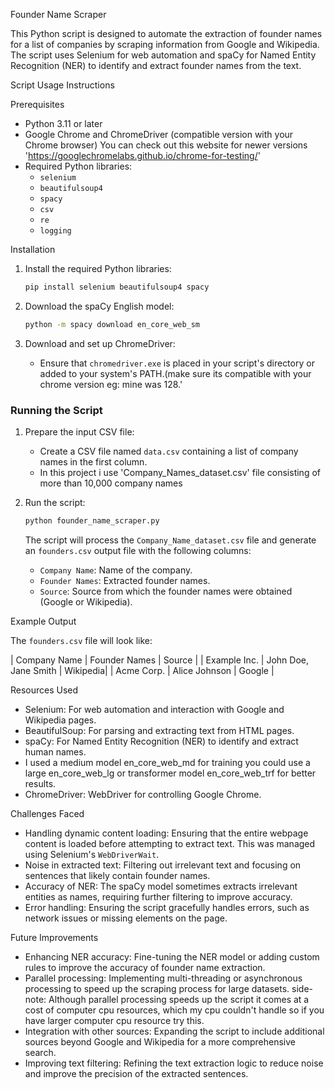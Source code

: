 Founder Name Scraper

This Python script is designed to automate the extraction of founder names for a list of companies by scraping information from Google and Wikipedia. The script uses Selenium for web automation and spaCy for Named Entity Recognition (NER) to identify and extract founder names from the text.

Script Usage Instructions

Prerequisites

- Python 3.11 or later
- Google Chrome and ChromeDriver (compatible version with your Chrome browser)
  You can check out this website for newer versions 'https://googlechromelabs.github.io/chrome-for-testing/'
- Required Python libraries:
  - `selenium`
  - `beautifulsoup4`
  - `spacy`
  - `csv`
  - `re`
  - `logging`

Installation

1. Install the required Python libraries:
   ```bash
   pip install selenium beautifulsoup4 spacy
   ```

2. Download the spaCy English model:
   ```bash
   python -m spacy download en_core_web_sm
   ```

3. Download and set up ChromeDriver:
   - Ensure that `chromedriver.exe` is placed in your script's directory or added to your system's PATH.(make sure its compatible with your chrome version eg: mine was 128.'

### Running the Script

1. Prepare the input CSV file:
   - Create a CSV file named `data.csv` containing a list of company names in the first column.
   - In this project i use 'Company_Names_dataset.csv' file consisting of more than 10,000 company names

2. Run the script:
   ```bash
   python founder_name_scraper.py
   ```

   The script will process the `Company_Name_dataset.csv` file and generate an `founders.csv` output file with the following columns:
   - `Company Name`: Name of the company.
   - `Founder Names`: Extracted founder names.
   - `Source`: Source from which the founder names were obtained (Google or Wikipedia).

Example Output

The `founders.csv` file will look like:

| Company Name | Founder Names       | Source   |
| Example Inc. | John Doe, Jane Smith | Wikipedia|
| Acme Corp.   | Alice Johnson        | Google   |

 Resources Used

- Selenium: For web automation and interaction with Google and Wikipedia pages.
- BeautifulSoup: For parsing and extracting text from HTML pages.
- spaCy: For Named Entity Recognition (NER) to identify and extract human names.
- I used a medium model en_core_web_md for training you could use a large en_core_web_lg or transformer model en_core_web_trf for better results.
- ChromeDriver: WebDriver for controlling Google Chrome.

Challenges Faced

- Handling dynamic content loading: Ensuring that the entire webpage content is loaded before attempting to extract text. This was managed using Selenium's `WebDriverWait`.
- Noise in extracted text: Filtering out irrelevant text and focusing on sentences that likely contain founder names.
- Accuracy of NER: The spaCy model sometimes extracts irrelevant entities as names, requiring further filtering to improve accuracy.
- Error handling: Ensuring the script gracefully handles errors, such as network issues or missing elements on the page.

Future Improvements

- Enhancing NER accuracy: Fine-tuning the NER model or adding custom rules to improve the accuracy of founder name extraction.
- Parallel processing: Implementing multi-threading or asynchronous processing to speed up the scraping process for large datasets.
  side-note: Although parallel processing speeds up the script it comes at a cost of computer cpu resources, which my cpu couldn't handle so if you have larger computer cpu resource try this.
- Integration with other sources: Expanding the script to include additional sources beyond Google and Wikipedia for a more comprehensive search.
- Improving text filtering: Refining the text extraction logic to reduce noise and improve the precision of the extracted sentences.


